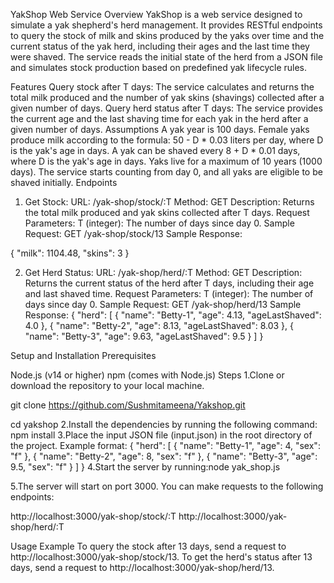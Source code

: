 YakShop Web Service
Overview
YakShop is a web service designed to simulate a yak shepherd's herd management. It provides RESTful endpoints to query the stock of milk and skins produced by the yaks over time and the current status of the yak herd, including their ages and the last time they were shaved. The service reads the initial state of the herd from a JSON file and simulates stock production based on predefined yak lifecycle rules.



Features
Query stock after T days: The service calculates and returns the total milk produced and the number of yak skins (shavings) collected after a given number of days.
Query herd status after T days: The service provides the current age and the last shaving time for each yak in the herd after a given number of days.
Assumptions
A yak year is 100 days.
Female yaks produce milk according to the formula: 50 - D * 0.03 liters per day, where D is the yak's age in days.
A yak can be shaved every 8 + D * 0.01 days, where D is the yak's age in days.
Yaks live for a maximum of 10 years (1000 days).
The service starts counting from day 0, and all yaks are eligible to be shaved initially.
Endpoints
1. Get Stock:
URL: /yak-shop/stock/:T
Method: GET
Description: Returns the total milk produced and yak skins collected after T days.
Request Parameters:
T (integer): The number of days since day 0.
Sample Request: GET /yak-shop/stock/13
Sample Response:

{
  "milk": 1104.48,
  "skins": 3
}

2. Get Herd Status:
URL: /yak-shop/herd/:T
Method: GET
Description: Returns the current status of the herd after T days, including their age and last shaved time.
Request Parameters:
T (integer): The number of days since day 0.
Sample Request: GET /yak-shop/herd/13
Sample Response:
{
  "herd": [
    {
      "name": "Betty-1",
      "age": 4.13,
      "ageLastShaved": 4.0
    },
    {
      "name": "Betty-2",
      "age": 8.13,
      "ageLastShaved": 8.03
    },
    {
      "name": "Betty-3",
      "age": 9.63,
      "ageLastShaved": 9.5
    }
  ]
}


Setup and Installation
Prerequisites

Node.js (v14 or higher)
npm (comes with Node.js)
Steps
1.Clone or download the repository to your local machine.

git clone https://github.com/Sushmitameena/Yakshop.git

cd yakshop
2.Install the dependencies by running the following command:
npm install
3.Place the input JSON file (input.json) in the root directory of the project. Example format:
{
    "herd": [
        { "name": "Betty-1", "age": 4, "sex": "f" },
        { "name": "Betty-2", "age": 8, "sex": "f" },
        { "name": "Betty-3", "age": 9.5, "sex": "f" }
    ]
}
4.Start the server by running:node yak_shop.js

5.The server will start on port 3000. You can make requests to the following endpoints:

http://localhost:3000/yak-shop/stock/:T
http://localhost:3000/yak-shop/herd/:T

Usage Example
To query the stock after 13 days, send a request to http://localhost:3000/yak-shop/stock/13.
To get the herd's status after 13 days, send a request to http://localhost:3000/yak-shop/herd/13.



